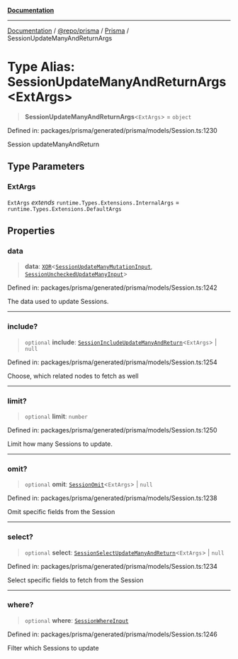[**Documentation**](../../../../../README.md)

***

[Documentation](../../../../../README.md) / [@repo/prisma](../../../README.md) / [Prisma](../README.md) / SessionUpdateManyAndReturnArgs

# Type Alias: SessionUpdateManyAndReturnArgs\<ExtArgs\>

> **SessionUpdateManyAndReturnArgs**\<`ExtArgs`\> = `object`

Defined in: packages/prisma/generated/prisma/models/Session.ts:1230

Session updateManyAndReturn

## Type Parameters

### ExtArgs

`ExtArgs` *extends* `runtime.Types.Extensions.InternalArgs` = `runtime.Types.Extensions.DefaultArgs`

## Properties

### data

> **data**: [`XOR`](XOR.md)\<[`SessionUpdateManyMutationInput`](SessionUpdateManyMutationInput.md), [`SessionUncheckedUpdateManyInput`](SessionUncheckedUpdateManyInput.md)\>

Defined in: packages/prisma/generated/prisma/models/Session.ts:1242

The data used to update Sessions.

***

### include?

> `optional` **include**: [`SessionIncludeUpdateManyAndReturn`](SessionIncludeUpdateManyAndReturn.md)\<`ExtArgs`\> \| `null`

Defined in: packages/prisma/generated/prisma/models/Session.ts:1254

Choose, which related nodes to fetch as well

***

### limit?

> `optional` **limit**: `number`

Defined in: packages/prisma/generated/prisma/models/Session.ts:1250

Limit how many Sessions to update.

***

### omit?

> `optional` **omit**: [`SessionOmit`](SessionOmit.md)\<`ExtArgs`\> \| `null`

Defined in: packages/prisma/generated/prisma/models/Session.ts:1238

Omit specific fields from the Session

***

### select?

> `optional` **select**: [`SessionSelectUpdateManyAndReturn`](SessionSelectUpdateManyAndReturn.md)\<`ExtArgs`\> \| `null`

Defined in: packages/prisma/generated/prisma/models/Session.ts:1234

Select specific fields to fetch from the Session

***

### where?

> `optional` **where**: [`SessionWhereInput`](SessionWhereInput.md)

Defined in: packages/prisma/generated/prisma/models/Session.ts:1246

Filter which Sessions to update
